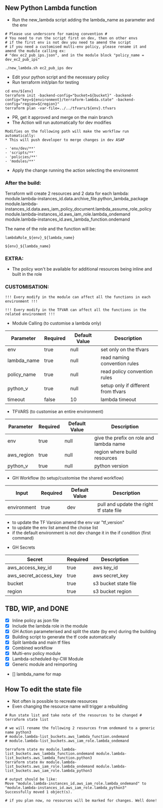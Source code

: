 ## New Python Lambda function ##

- Run the new_lambda script adding the lambda_name as parameter and the env
```
# Please use underscore for naming convention #
# You need to run the script first on dev, then on other envs
# if the first env is not dev you need to amend the script
# if you need a customised multi-env policy, please rename it and amend the mudule calling ex:
# "dev_ec2_pub_ips.json", and in the module block "policy_name = dev_ec2_pub_ips"

./new_lambda.sh ec2_pub_ips dev
```
- Edit your python script and the necessary policy
- Run terraform init/plan for testing
```
cd env/${env}
terraform init -backend-config="bucket=${bucket}" -backend-config="key=${environment}/terraform-lambda.state" -backend-config="region=${region}"
terraform plan -var-file=../../tfvars/${env}.tfvars
```
- PR, get it approved and merge on the main branch
- The Action will run automatically for dev modifies
```
Modifies on the following path will make the workflow run automatically:
* This will push developer to merge changes in dev ASAP

- 'env/dev/**'
- 'scripts/**'
- 'policies/**'
- 'modules/**'
```

- Apply the change running the action selecting the environemnt

### After the build: ###

Terraform will create 2 resources and 2 data for each lambda:
module.lambda-instances_id.data.archive_file.python_lambda_package
module.lambda-instances_id.data.aws_iam_policy_document.lambda_assume_role_policy
module.lambda-instances_id.aws_iam_role.lambda_ondemand
module.lambda-instances_id.aws_lambda_function.ondemand

The name of the role and the function will be:

```
lambdaRole_${env}_${lambda_name}

${env}_${lambda_name}
```

### EXTRA: ###
- The policy won't be available for additional resources being inline and built in the role

### CUSTOMISATION: ###
```
!!! Every modify in the module can affect all the functions in each environment !!!

!!! Every modify in the TFVAR can affect all the functions in the related environment !!!
```
- Module Calling (to customise a lambda only)

| Parameter   | Required | Default Value | Description                         |
| ----------- | -------- | ------------- | ----------------------------------- |
| env         | true     | null          | set only on the tfvars              |
| lambda_name | true     | null          | read naming convention rules        |
| policy_name | true     | null          | read policy convention rules        |
| python_v    | true     | null          | setup only if different from tfvars |
| timeout     | false    | 10            | lambda timeout                      |

- TFVARS (to customise an entire environment)

| Parameter  | Required | Default Value | Description                             |
| ---------- | -------- | ------------- | --------------------------------------- |
| env        | true     | null          | give the prefix on role and lambda name |
| aws_region | true     | null          | region where build resources            |
| python_v   | true     | null          | python version                          |

- GH Workflow (to setup/customise the shared workflow)

| Input       | Required | Default Value | Description                             |
| ----------- | -------- | ------------- | --------------------------------------- |
| environment | true     | dev           | pull and update the right tf state file |

* to update the TF Varsion amend the env var "tf_version"
* to update the env list amend the choise list
* if the default environment is not dev change it in the if condition (first command)

- GH Secrets

| Secret                | Required | Description          |
| --------------------- | -------- | -------------------- |
| aws_access_key_id     | true     | aws key_id           |
| aws_secret_access_key | true     | aws secret_key       |
| bucket                | true     | s3 bucket state file |
| region                | true     | s3 bucket region     |

## TBD, WIP, and DONE ##
- [X] Inline policy as json file 
- [X] Include the lambda role in the module
- [X] GH Action parameterised and split the state (by env) during the building
- [X] Building script to generate the tf code automatically
- [X] Split lambda and main tf files
- [X] Combined workflow
- [X] Multi-env policy module
- [X] Lambda-scheduled-by-CW Module
- [X] Generic module and reimporting
- [] lambda_name for map

## How To edit the state file ##
* Not often is possible to recreate resources
* Even changing the resource name will trigger a rebuilding
```
# Run state list and take note of the resources to be changed #
terraform state list

# we will rename the following 2 resources from ondemand to a generic name python3
# module.lambda-list_buckets.aws_lambda_function.ondemand
# module.lambda-list_buckets.aws_iam_role.lambda_ondemand

terraform state mv module.lambda-list_buckets.aws_lambda_function.ondemand module.lambda-list_buckets.aws_lambda_function.python3
terraform state mv module.lambda-list_buckets.aws_iam_role.lambda_ondemand module.lambda-list_buckets.aws_iam_role.lambda_python3

# output should be like:
Move "module.lambda-instances_id.aws_iam_role.lambda_ondemand" to "module.lambda-instances_id.aws_iam_role.lambda_python3"
Successfully moved 1 object(s).

# if you plan now, no resources will be marked for changes. Well done!
```